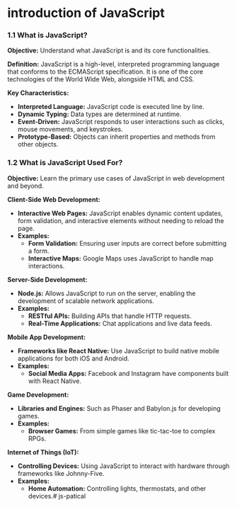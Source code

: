 # introduction of JavaScript

### 1.1 What is JavaScript?

**Objective:** Understand what JavaScript is and its core functionalities.

**Definition:**
JavaScript is a high-level, interpreted programming language that conforms to the ECMAScript specification. It is one of the core technologies of the World Wide Web, alongside HTML and CSS.

**Key Characteristics:**

- **Interpreted Language:** JavaScript code is executed line by line.
- **Dynamic Typing:** Data types are determined at runtime.
- **Event-Driven:** JavaScript responds to user interactions such as clicks, mouse movements, and keystrokes.
- **Prototype-Based:** Objects can inherit properties and methods from other objects.

### 1.2 What is JavaScript Used For?

**Objective:** Learn the primary use cases of JavaScript in web development and beyond.

**Client-Side Web Development:**

- **Interactive Web Pages:** JavaScript enables dynamic content updates, form validation, and interactive elements without needing to reload the page.
- **Examples:**
    - **Form Validation:** Ensuring user inputs are correct before submitting a form.
    - **Interactive Maps:** Google Maps uses JavaScript to handle map interactions.

**Server-Side Development:**

- **Node.js:** Allows JavaScript to run on the server, enabling the development of scalable network applications.
- **Examples:**
    - **RESTful APIs:** Building APIs that handle HTTP requests.
    - **Real-Time Applications:** Chat applications and live data feeds.

**Mobile App Development:**

- **Frameworks like React Native:** Use JavaScript to build native mobile applications for both iOS and Android.
- **Examples:**
    - **Social Media Apps:** Facebook and Instagram have components built with React Native.

**Game Development:**

- **Libraries and Engines:** Such as Phaser and Babylon.js for developing games.
- **Examples:**
    - **Browser Games:** From simple games like tic-tac-toe to complex RPGs.

**Internet of Things (IoT):**

- **Controlling Devices:** Using JavaScript to interact with hardware through frameworks like Johnny-Five.
- **Examples:**
    - **Home Automation:** Controlling lights, thermostats, and other devices.# js-patical
